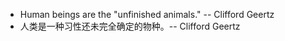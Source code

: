 * Human beings are the "unfinished animals." -- Clifford Geertz
* 人类是一种习性还未完全确定的物种。-- Clifford Geertz
